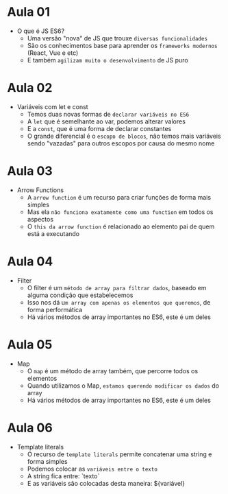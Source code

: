 # Aula 01

- O que é JS ES6?
  - Uma versão "nova" de JS que trouxe `diversas funcionalidades`
  - São os conhecimentos base para aprender os `frameworks modernos` (React, Vue e etc)
  - E também `agilizam muito o desenvolvimento` de JS puro

# Aula 02

- Variáveis com let e const
  - Temos duas novas formas de `declarar variáveis no ES6`
  - A `let` que é semelhante ao var, podemos alterar valores
  - E a `const`, que é uma forma de declarar constantes
  - O grande diferencial é o `escopo de blocos`, não temos mais variáveis sendo "vazadas" para outros escopos por causa do mesmo nome

# Aula 03

- Arrow Functions
  - A `arrow function` é um recurso para criar funções de forma mais simples
  - Mas ela `não funciona exatamente como uma function` em todos os aspectos
  - O `this da arrow function` é relacionado ao elemento pai de quem está a executando

# Aula 04

- Filter
  - O filter é um `método de array para filtrar dados`, baseado em alguma condição que estabelecemos
  - Isso nos dá u`m array com apenas os elementos que queremos`, de forma performática
  - Há vários métodos de array importantes no ES6, este é um deles

# Aula 05

- Map
  - O `map` é um método de array também, que percorre todos os elementos
  - Quando utilizamos o Map, `estamos querendo modificar os dados` do array
  - Há vários métodos de array importantes no ES6, este é um deles

# Aula 06

- Template literals
  - O recurso de `template literals` permite concatenar uma string e forma simples
  - Podemos colocar as `variáveis entre o texto`
  - A string fica entre: \`texto\`
  - E as variáveis são colocadas desta maneira: ${variável}
